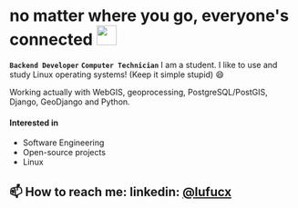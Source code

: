 #  no matter where you go, everyone's connected <img src="https://media.giphy.com/media/v1.Y2lkPTc5MGI3NjExcGtiYXIzeG4xNjVseDNiejRwZGcxbjdxODV5dzFsb2VlNW9sZHQ2byZlcD12MV9pbnRlcm5hbF9naWZfYnlfaWQmY3Q9Zw/vP5gXvSXJ2olG/giphy.gif" width="35">
**`Backend Developer`** **`Computer Technician`**
I am a student. I like to use and study Linux operating systems! (Keep it simple stupid) 😄

Working actually with WebGIS, geoprocessing, PostgreSQL/PostGIS, Django, GeoDjango and Python.

#### Interested in
  - Software Engineering
  - Open-source projects
  - Linux
  
  
   ## 📫 How to reach me: linkedin: [@lufucx](https://www.linkedin.com/in/luiz-f-passos-silva/)

 
